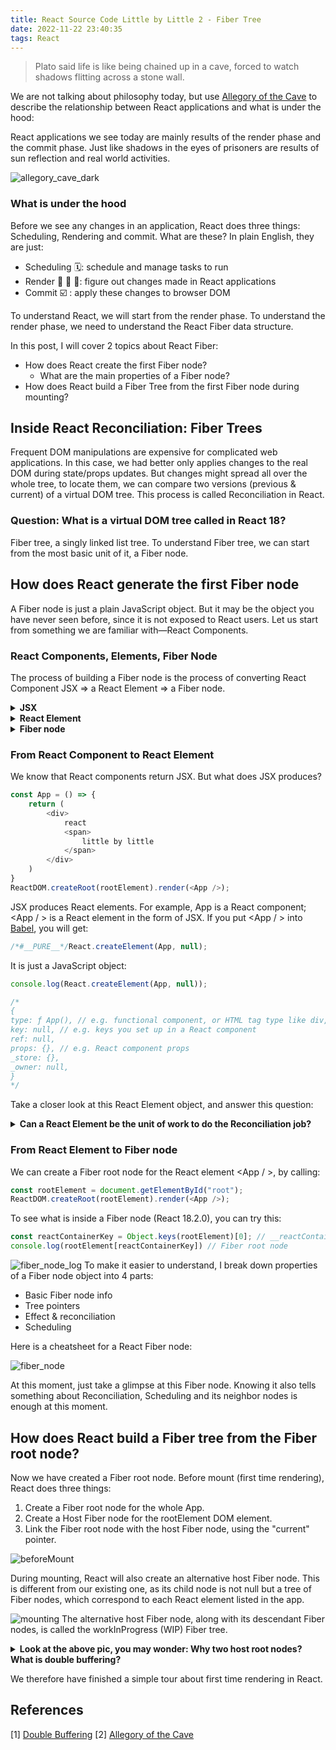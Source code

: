 ```yaml
---
title: React Source Code Little by Little 2 - Fiber Tree
date: 2022-11-22 23:40:35
tags: React
---
```

> Plato said life is like being chained up in a cave, forced to watch shadows flitting across a stone wall.

We are not talking about philosophy today, but use [Allegory of the Cave](https://ed.ted.com/lessons/plato-s-allegory-of-the-cave-alex-gendler) to describe the relationship between React applications and what is under the hood:

React applications we see today are mainly results of the render phase and the commit phase.
Just like shadows in the eyes of prisoners are results of sun reflection and real world activities.

![allegory_cave_dark](https://user-images.githubusercontent.com/51183663/209894263-18de7386-087f-4a0d-8418-dba2744d016d.png)

### What is under the hood
Before we see any changes in an application, React does three things: Scheduling, Rendering and commit. What are these? In plain English, they are just:
- Scheduling 🗓️: schedule and manage tasks to run
- Render 🔎 🌲 🏁: figure out changes made in React applications
- Commit ☑️ : apply these changes to browser DOM

To understand React, we will start from the render phase. To understand the render phase, we need to understand the React Fiber data structure.

In this post, I will cover 2 topics about React Fiber:
- How does React create the first Fiber node?
  - What are the main properties of a Fiber node?
- How does React build a Fiber Tree from the first Fiber node during mounting?

## Inside React Reconciliation: Fiber Trees
Frequent DOM manipulations are expensive for complicated web applications.
In this case, we had better only applies changes to the real DOM during state/props updates. 
But changes might spread all over the whole tree, to locate them, we can compare two versions (previous & current) of a virtual DOM tree. This process is called Reconciliation in React.

### Question: What is a virtual DOM tree called in React 18?
Fiber tree, a singly linked list tree.
To understand Fiber tree, we can start from the most basic unit of it, a Fiber node.

## How does React generate the first Fiber node
A Fiber node is just a plain JavaScript object.
But it may be the object you have never seen before, since it is not exposed to React users.
Let us start from something we are familiar with—React Components.

### React Components, Elements, Fiber Node
The process of building a Fiber node is the process of converting React Component JSX => a React Element => a Fiber node. 
<details><summary><b> JSX </b></summary>
<p>

> A syntax extension to JavaScript that allows writing HTML in React components

</p>
</details>

<details><summary><b> React Element </b></summary>
<p>

> The smallest building blocks of React apps, describing what to render to a React UI environment

</p>
</details>

<details><summary><b> Fiber node </b></summary>
<p>

> A basic unit of work to locate or commit changes in React applications

</p>
</details>

### From React Component to React Element
We know that React components return JSX. But what does JSX produces?
```javascript
const App = () => {
    return (
        <div>
            react
            <span>
                little by little
            </span>
        </div>
    )
}
ReactDOM.createRoot(rootElement).render(<App />);
```
JSX produces React elements.
For example, App is a React component; <App / > is a React element in the form of JSX.
If you put <App / > into [Babel](https://babeljs.io/repl), you will get:
```javascript
/*#__PURE__*/React.createElement(App, null);
```
It is just a JavaScript object:
```javascript
console.log(React.createElement(App, null));

/*
{
type: ƒ App(), // e.g. functional component, or HTML tag type like div, p, h1
key: null, // e.g. keys you set up in a React component
ref: null,
props: {}, // e.g. React component props
_store: {},
_owner: null,
}
*/
```
Take a closer look at this React Element object, and answer this question:

<details><summary><b>Can a React Element be the unit of work to do the Reconciliation job? </b></summary>
<p>

No. For Reconciliation, a React element can be too static and isolated:
- Data stored in it is comparatively static. It mainly explains what this React element looks like.
> For reconciliation, we need more dynamic data about its state/effect changes or priority scheduling.
- It does not show connections with its children/sibling/parent Elements.
> When we have finished processing it, we have no way to find the next unit of work.

For reconciliation, we need an upgraded version of React Element. That is where Fiber node comes in.

</p>
</details>

### From React Element to Fiber node
We can create a Fiber root node for the React element <App / >, by calling:
```javascript
const rootElement = document.getElementById("root");
ReactDOM.createRoot(rootElement).render(<App />);
```

To see what is inside a Fiber node (React 18.2.0), you can try this:

```javascript
const reactContainerKey = Object.keys(rootElement)[0]; // __reactContainer$cjvrzgbs4i4 
console.log(rootElement[reactContainerKey]) // Fiber root node
```

![fiber_node_log](https://user-images.githubusercontent.com/51183663/210151836-ae932fd9-cfbe-424d-85db-f3c9882cd11c.png)
To make it easier to understand, I break down properties of a Fiber node object into 4 parts:
- Basic Fiber node info
- Tree pointers
- Effect & reconciliation
- Scheduling

Here is a cheatsheet for a React Fiber node:

![fiber_node](https://user-images.githubusercontent.com/51183663/212479942-a25a466e-a095-4409-9f9e-70c20139f918.png)

At this moment, just take a glimpse at this Fiber node.
Knowing it also tells something about Reconciliation, Scheduling and its neighbor nodes is enough at this moment. 
## How does React build a Fiber tree from the Fiber root node?
Now we have created a Fiber root node.
Before mount (first time rendering), React does three things:
1) Create a Fiber root node for the whole App.
2) Create a Host Fiber node for the rootElement DOM element.
3) Link the Fiber root node with the host Fiber node, using the "current" pointer.

![beforeMount](https://user-images.githubusercontent.com/51183663/211693577-4f9e384d-ff4e-414a-8d04-8792cc986bdc.png)

During mounting, React will also create an alternative host Fiber node. 
This is different from our existing one, as its child node is not null but a tree of Fiber nodes, which correspond to each React element listed in the app.

![mounting](https://user-images.githubusercontent.com/51183663/211698358-9ab6c474-e979-4333-a59e-892d7453577d.png)
The alternative host Fiber node, along with its descendant Fiber nodes, is called the workInProgress (WIP) Fiber tree.

<details><summary><b>Look at the above pic, you may wonder: Why two host root nodes? What is double buffering? </b></summary>
<p>

Here is an illustration from [game programming patterns](http://gameprogrammingpatterns.com/):
> Imagine we are watching a play. 
> When scene 1 is finished, we will have a 5-minute scene transition, leaving the audience in dark and silence. This is normal in a real world theatre play. 
> But if we leave game players in a black screen for a few seconds, this may drive people nuts.

In both game programming and React, we hope to avoid this blank transition by a technique called [Double Buffering](http://gameprogrammingpatterns.com/double-buffer.html). 
Back to our theatre play example, we avoid the silent transition by running two stages (double buffering): 
- stage A is on show for the current scene 
- stage B is adjusting lights or removing/changing play props for the next scene

Once the current scene is finished on stage A, we immediately light on stage B to go to the next scene seamlessly. Now stage A is in dark preparing the next scene settings. 

So in React, double buffering means switching between the current fiber tree and a workInProgress fiber tree for seamless transitions between rendering.

---
</p>
</details>

We therefore have finished a simple tour about first time rendering in React.

## References
[1] [Double Buffering](http://gameprogrammingpatterns.com/double-buffer.html)
[2] [Allegory of the Cave](https://ed.ted.com/lessons/plato-s-allegory-of-the-cave-alex-gendler)
